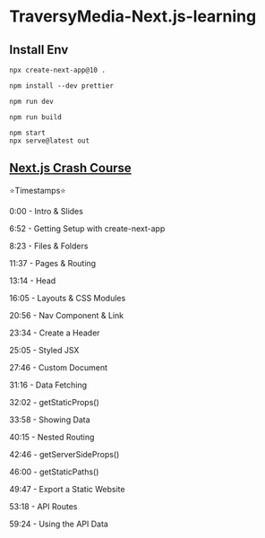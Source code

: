 # TraversyMedia-Next.js-learning

## Install Env

```shell
npx create-next-app@10 .

npm install --dev prettier

npm run dev

npm run build

npm start
npx serve@latest out

```

## [Next.js Crash Course](https://youtu.be/mTz0GXj8NN0?si=Re9_jJNFVtSooEXC)

⭐️Timestamps⭐️

0:00 - Intro & Slides

6:52 - Getting Setup with create-next-app

8:23 - Files & Folders

11:37 - Pages & Routing

13:14 - Head

16:05 - Layouts & CSS Modules

20:56 - Nav Component & Link

23:34 - Create a Header

25:05 - Styled JSX

27:46 - Custom Document

31:16 - Data Fetching

32:02 - getStaticProps()

33:58 - Showing Data

40:15 - Nested Routing

42:46 - getServerSideProps()

46:00 - getStaticPaths()

49:47 - Export a Static Website

53:18 - API Routes

59:24 - Using the API Data

```

```
